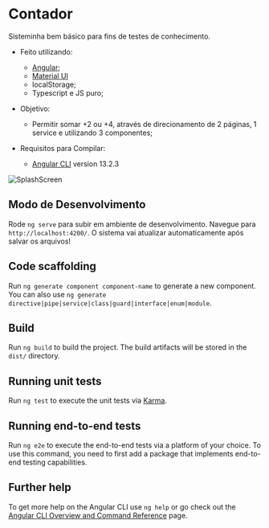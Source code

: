 # Contador

Sisteminha bem básico para fins de testes de conhecimento.

- Feito utilizando:
  -  [Angular](https://angular.io/);
  -  [Material UI](https://material.angular.io/)
  -  localStorage;
  -  Typescript e JS puro;

- Objetivo:
  - Permitir somar +2 ou +4, através de direcionamento de 2 páginas, 1 service e utilizando 3 componentes;

- Requisitos para Compilar:
  -  [Angular CLI](https://github.com/angular/angular-cli) version 13.2.3

![SplashScreen](https://i.imgur.com/IfhF77E.jpg)

## Modo de Desenvolvimento

Rode `ng serve` para subir em ambiente de desenvolvimento. Navegue para `http://localhost:4200/`. O sistema vai atualizar automaticamente após salvar os arquivos!

## Code scaffolding

Run `ng generate component component-name` to generate a new component. You can also use `ng generate directive|pipe|service|class|guard|interface|enum|module`.

## Build

Run `ng build` to build the project. The build artifacts will be stored in the `dist/` directory.

## Running unit tests

Run `ng test` to execute the unit tests via [Karma](https://karma-runner.github.io).

## Running end-to-end tests

Run `ng e2e` to execute the end-to-end tests via a platform of your choice. To use this command, you need to first add a package that implements end-to-end testing capabilities.

## Further help

To get more help on the Angular CLI use `ng help` or go check out the [Angular CLI Overview and Command Reference](https://angular.io/cli) page.
